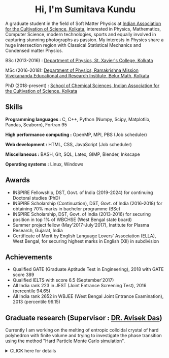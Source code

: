 <h1 align='center'>Hi, I'm Sumitava Kundu</h1>
<p align='left'>A graduate student in the field of Soft Matter Physics at <a href="http://iacs.res.in/">Indian Association for the Cultivation of Science, Kolkata</a>, interested in Physics, Mathematics, Computer Science, modern technologies, sports and equally involved in capturing stunning photographs as passion. My interests in Physics share a huge intersection region with Classical Statistical Mechanics and Condensed matter Physics.</p>

<p>BSc (2013-2016) : <a href="https://www.sxccal.edu/b-sc-physics-department/">Department of Physics, St. Xavier's College, Kolkata</a></p>
<p>MSc (2016-2018): <a href="http://physics.rkmvu.ac.in/">Department of Physics, Ramakrishna Mission Vivekananda Educational and Research Institute, Belur Math, Kolkata</a></p>
<p>PhD (2018-present) : <a href="http://iacs.res.in/">School of Chemical Sciences, Indian Association for the Cultivation of Science, Kolkata</a></p>

<h2 align='left'>Skills</h2>
<p><b align='left'>Programming languages :</b> C, C++, Python (Numpy, Scipy, Matplotlib, Pandas, Seaborn), Fortran 95</p>
<p><b align='left'>High performance computing :</b> OpenMP, MPI, PBS (Job scheduler)</p>
<p><b align='left'>Web development :</b> HTML, CSS, JavaScript (Job scheduler)</p>
<p><b align='left'>Miscellaneous :</b> BASH, Git, SQL, Latex, GIMP, Blender, Inkscape</p>
<p><b align='left'>Operating systems :</b> Linux, Windows</p>

<h2>Awards</h2>
<ul>
    <li>INSPIRE Fellowship, DST, Govt. of India (2019-2024) for continuing Doctoral studies (PhD)</li>
    <li>INSPIRE Scholarship (Continuation), DST, Govt. of India (2016-2018) for obtaining 70% marks in bachelor programme (BSc)</li>
    <li>INSPIRE Scholarship, DST, Govt. of India (2013-2016) for securing position in top 1% of WBCHSE (West Bengal state board)</li>
    <li>Summer project fellow (May'2017-July'2017), Institute for Plasma Research, Gujarat, India </li>
    <li>Certificate of Merit by English Language Lovers' Association (ELLA), West Bengal, for securing highest marks in English (XII) in subdivision</li>
</ul>
<h2>Achievements</h2>
<ul>
    <li>Qualified GATE (Graduate Aptitude Test in Engineering), 2018 with GATE score 389</li>
    <li>Qualified IELTS with score 6.5 (September'2017)</li>
    <li>All India rank 223 in JEST (Joint Entrance Screening Test), 2016 (percentile 94.65)</li>
    <li>All India rank 2652 in WBJEE (West Bengal Joint Entrance Examination), 2013 (percentile 99.15)</li>
</ul>

<h2>Graduate research (Supervisor : <a href="http://iacs.res.in/faculty-profile.html?id=120">DR. Avisek Das</a>)</h2>
<p align='left'>Currently I am working on the melting of entropic colloidal crystal of hard polyhedron with finite volume and trying to investigate the phase transition using the method "Hard Particle Monte Carlo simulation".</p>
<details><summary>CLICK here for details</summary>
<p><h3 align='left'>Publications</h3>
    <ul>
        <li><a href="#">Will be updated soon</a></li>

<h3 align='left'>Conferences attended</h3>
    <ul>
        <li><a href="https://sites.google.com/view/actsm2020/home">Advanced Computational Techniques in Soft Matter (ACTSM-2020), SNBNCBS </a> Principal instructer: Prof. Daan Frenkel</li>
        <li><a href="https://www.icts.res.in/program/bssp2020">Bangalore School on Statistical Physics - XI (Online-2020), ICTS </a></li>
    </ul>
</p>
</details>


